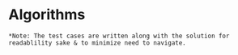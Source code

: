 # Algorithms
```*Note: The test cases are written along with the solution for readablility sake & to minimize need to navigate.```
